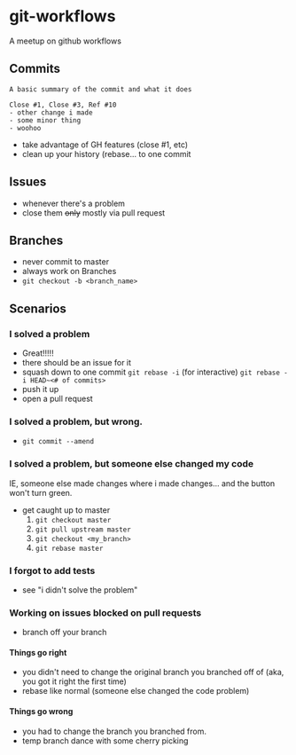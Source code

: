 # git-workflows
A meetup on github workflows


## Commits

```
A basic summary of the commit and what it does

Close #1, Close #3, Ref #10
- other change i made
- some minor thing
- woohoo
```

- take advantage of GH features (close #1, etc)
- clean up your history (rebase... to one commit

## Issues

- whenever there's a problem
- close them ~~only~~ mostly via pull request

## Branches

- never commit to master
- always work on Branches
- `git checkout -b <branch_name>`

## Scenarios

### I solved a problem

- Great!!!!!
- there should be an issue for it
- squash down to one commit
  `git rebase -i` (for interactive)
  `git rebase -i HEAD~<# of commits>`
- push it up
- open a pull request

### I solved a problem, but wrong.

- `git commit --amend`

### I solved a problem, but someone else changed my code

IE, someone else made changes where i made changes... and the button
won't turn green.

- get caught up to master
  1. `git checkout master`
  2. `git pull upstream master`
  3. `git checkout <my_branch>`
  4. `git rebase master`

### I forgot to add tests

- see "i didn't solve the problem"


### Working on issues blocked on pull requests

- branch off your branch

#### Things go right
- you didn't need to change the original branch you branched off of
  (aka, you got it right the first time)
- rebase like normal (someone else changed the code problem)

#### Things go wrong

- you had to change the branch you branched from.
- temp branch dance with some cherry picking
